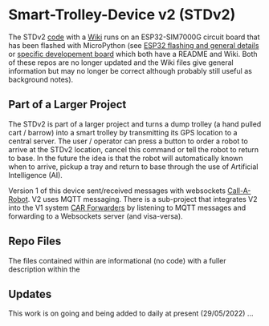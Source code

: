 # Smart-Trolley-Device v2 (STDv2)
The STDv2 [code](https://github.com/18684092/Smart-Trolley-V2) with a [Wiki](https://github.com/18684092/Smart-Trolley-V2/wiki)  runs on an ESP32-SIM7000G circuit board that has been flashed with MicroPython
(see [ESP32 flashing and general details](https://github.com/18684092/ESP32-MicroPython) or
[specific developement board](https://github.com/18684092/CAR) which both have a README and Wiki. Both of these repos are no longer updated and the Wiki files give general information but may no longer be correct although probably still useful as background notes).

## Part of a Larger Project
The STDv2 is part of a larger project and turns a dump trolley (a hand pulled cart / barrow) into a smart trolley by transmitting its GPS location to a central server. The user / operator can press a button to order a robot to arrive at the STDv2 location, cancel this command or tell the robot to return to base. In the future the idea is that the robot will automatically known when to arrive, pickup a tray and return to base through the use of Artificial Intelligence (AI).

Version 1 of this device sent/received messages with websockets [Call-A-Robot](https://github.com/LCAS/CallARobot). V2 uses MQTT messaging. There is a sub-project that integrates V2 into the V1 system [CAR Forwarders](https://github.com/18684092/CAR-Forwarders) by listening to MQTT messages and forwarding to a Websockets server (and visa-versa).

## Repo Files
The files contained within are informational (no code) with a fuller description within the 

## Updates
This work is on going and being added to daily at present (29/05/2022) ...
